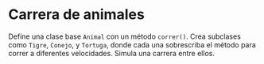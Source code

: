 # Carrera de animales

Define una clase base `Animal` con un método `correr()`. Crea subclases como `Tigre`, `Conejo`, y `Tortuga`, donde cada una sobrescriba el método para correr a diferentes velocidades. Simula una carrera entre ellos.
